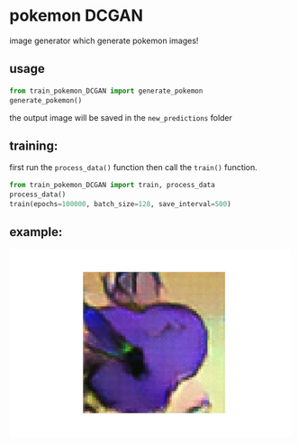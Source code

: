 # pokemon DCGAN

image generator which generate pokemon images!


## usage
```python
from train_pokemon_DCGAN import generate_pokemon
generate_pokemon()
```
the output image will be saved in the `new_predictions` folder


## training:
first run the `process_data()` function
then call the `train()` function. 
```python
from train_pokemon_DCGAN import train, process_data
process_data()
train(epochs=100000, batch_size=128, save_interval=500)
```
## example:
<p align="left">
  <img width="500" src="https://github.com/matan-chan/pokemon_DCGAN/blob/main/examples/example1.png?raw=true">
</p>


